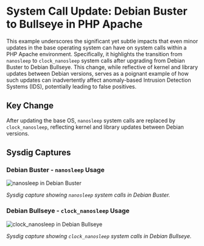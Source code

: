 # **System Call Update: Debian Buster to Bullseye in PHP Apache**

This example underscores the significant yet subtle impacts that even minor updates in the base operating system can have on system calls within a PHP Apache environment. Specifically, it highlights the transition from `nanosleep` to `clock_nanosleep` system calls after upgrading from Debian Buster to Debian Bullseye. This change, while reflective of kernel and library updates between Debian versions, serves as a poignant example of how such updates can inadvertently affect anomaly-based Intrusion Detection Systems (IDS), potentially leading to false positives.

## **Key Change**

After updating the base OS, `nanosleep` system calls are replaced by `clock_nanosleep`, reflecting kernel and library updates between Debian versions.

## **Sysdig Captures**

### **Debian Buster - `nanosleep` Usage**

![nanosleep in Debian Buster](https://github.com/Asbatel/ReplicaWatcher/tree/master/normalityshift/buster.png)

*Sysdig capture showing `nanosleep` system calls in Debian Buster.*

### **Debian Bullseye - `clock_nanosleep` Usage**

![clock_nanosleep in Debian Bullseye](https://github.com/Asbatel/ReplicaWatcher/tree/master/normalityshift/bullseye.png)

*Sysdig capture showing `clock_nanosleep` system calls in Debian Bullseye.*


